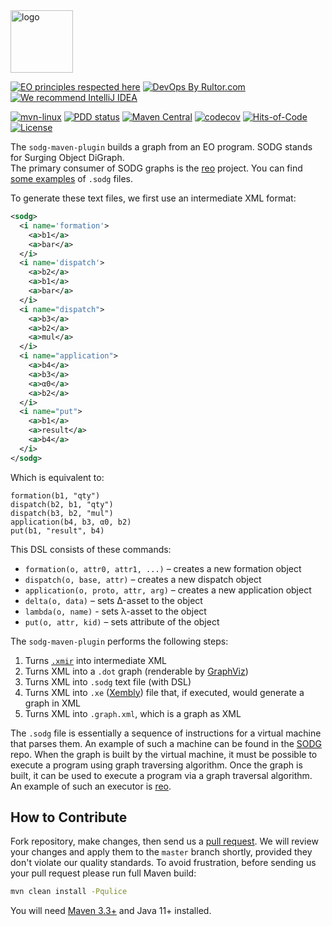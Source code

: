 <img alt="logo" src="https://www.objectionary.com/cactus.svg" height="100px" />

[![EO principles respected here](https://www.elegantobjects.org/badge.svg)](https://www.elegantobjects.org)
[![DevOps By Rultor.com](https://www.rultor.com/b/objectionary/sodg-maven-plugin)](https://www.rultor.com/p/objectionary/sodg-maven-plugin)
[![We recommend IntelliJ IDEA](https://www.elegantobjects.org/intellij-idea.svg)](https://www.jetbrains.com/idea/)

[![mvn-linux](https://github.com/objectionary/sodg-maven-plugin/actions/workflows/mvn.yml/badge.svg)](https://github.com/objectionary/sodg-maven-plugin/actions/workflows/mvn.yml)
[![PDD status](https://www.0pdd.com/svg?name=objectionary/sodg-maven-plugin)](https://www.0pdd.com/p?name=objectionary/sodg-maven-plugin)
[![Maven Central](https://img.shields.io/maven-central/v/org.eolang/sodg-maven-plugin.svg)](https://maven-badges.herokuapp.com/maven-central/org.eolang/sodg-maven-plugin)
[![codecov](https://codecov.io/gh/objectionary/sodg-maven-plugin/branch/master/graph/badge.svg)](https://codecov.io/gh/objectionary/sodg-maven-plugin)
[![Hits-of-Code](https://hitsofcode.com/github/objectionary/sodg-maven-plugin)](https://hitsofcode.com/view/github/objectionary/sodg-maven-plugin)
[![License](https://img.shields.io/badge/license-MIT-green.svg)](https://github.com/objectionary/sodg-maven-plugin/blob/master/LICENSE.txt)

The `sodg-maven-plugin` builds a graph from an EO program.
SODG stands for Surging Object DiGraph.  
The primary consumer of SODG graphs is
the [reo](https://github.com/objectionary/reo) project.
You can
find [some examples](https://github.com/objectionary/reo/tree/master/quick-tests)
of `.sodg` files.

To generate these text files, we first use an intermediate XML format:

```xml
<sodg>
  <i name='formation'>
    <a>b1</a>
    <a>bar</a>
  </i>
  <i name='dispatch'>
    <a>b2</a>
    <a>b1</a>
    <a>bar</a>
  </i>
  <i name="dispatch">
    <a>b3</a>
    <a>b2</a>
    <a>mul</a>
  </i>
  <i name="application">
    <a>b4</a>
    <a>b3</a>
    <a>α0</a>
    <a>b2</a>
  </i>
  <i name="put">
    <a>b1</a>
    <a>result</a>
    <a>b4</a>
  </i>
</sodg>
```

Which is equivalent to:

```
formation(b1, "qty")
dispatch(b2, b1, "qty")
dispatch(b3, b2, "mul")
application(b4, b3, α0, b2)
put(b1, "result", b4)
```

This DSL consists of these commands:

* `formation(o, attr0, attr1, ...)` – creates a new formation object
* `dispatch(o, base, attr)` – creates a new dispatch object
* `application(o, proto, attr, arg)` – creates a new application object
* `delta(o, data)` – sets Δ-asset to the object
* `lambda(o, name)` - sets λ-asset to the object
* `put(o, attr, kid)` – sets attribute of the object

The `sodg-maven-plugin` performs the following steps:

1. Turns [`.xmir`](https://news.eolang.org/2022-11-25-xmir-guide.html) into
   intermediate XML
2. Turns XML into a `.dot` graph (renderable
   by [GraphViz](https://graphviz.org))
3. Turns XML into `.sodg` text file (with DSL)
4. Turns XML into `.xe` ([Xembly](https://www.xembly.org)) file that, if
   executed, would generate a graph in
   XML
5. Turns XML into `.graph.xml`, which is a graph as XML

The `.sodg` file is essentially a sequence of instructions for a virtual machine
that parses them.
An example of such a machine can be found in the [SODG] repo.
When the graph is built by the virtual machine, it must be possible to execute
a program using graph traversing algorithm. Once the graph is built,
it can be used to execute a program via a graph traversal algorithm.
An example of such an executor is [reo](https://github.com/objectionary/reo).

## How to Contribute

Fork repository, make changes, then send us
a [pull request](https://www.yegor256.com/2014/04/15/github-guidelines.html).
We will review your changes and apply them to the `master` branch shortly,
provided they don't violate our quality standards. To avoid frustration,
before sending us your pull request please run full Maven build:

```bash
mvn clean install -Pqulice
```

You will need [Maven 3.3+](https://maven.apache.org) and Java 11+ installed.

[SODG]: https://github.com/objectionary/sodg
